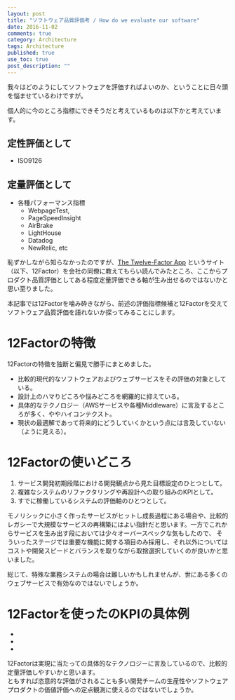 ```yaml
---
layout: post
title: "ソフトウェア品質評価考 / How do we evaluate our software"
date: 2016-11-02
comments: true
category: Architecture
tags: Architecture
published: true
use_toc: true
post_description: "" 
---
```


我々はどのようにしてソフトウェアを評価すればよいのか、ということに日々頭を悩ませているわけですが。

個人的に今のところ指標にできそうだと考えているものは以下かと考えています。

## 定性評価として
- ISO9126
## 定量評価として
- 各種パフォーマンス指標
    - WebpageTest,
    - PageSpeedInsight
    - AirBrake
    - LightHouse
    - Datadog
    - NewRelic, etc

恥ずかしながら知らなかったのですが、[The Twelve-Factor App](https://12factor.net/ja/) というサイト（以下、12Factor）を会社の同僚に教えてもらい読んでみたところ、ここからプロダクト品質評価としてある程度定量評価できる軸が生み出せるのではないかと思い至りました。

本記事では12Factorを噛み砕きながら、前述の評価指標候補と12Factorを交えてソフトウェア品質評価を語れないか探ってみることにします。

# 12Factorの特徴
12Factorの特徴を独断と偏見で勝手にまとめました。

- 比較的現代的なソフトウェアおよびウェブサービスをその評価の対象としている。
- 設計上のハマりどころや悩みどころを網羅的に抑えている。
- 具体的なテクノロジー（AWSサービスや各種Middleware）に言及するところが多く、ややハイコンテクスト。
- 現状の最適解であって将来的にどうしていくかという点には言及していない（ように見える）。

# 12Factorの使いどころ

1. サービス開発初期段階における開発観点から見た目標設定のひとつとして。
2. 複雑なシステムのリファクタリングや再設計への取り組みのKPIとして。
3. すでに稼働しているシステムの評価軸のひとつとして。

モノリシックに小さく作ったサービスがヒットし成長過程にある場合や、比較的レガシーで大規模なサービスの再構築にはよい指針だと思います。一方でこれからサービスを生み出す段においては少々オーバースペックな気もしたので、  そういったステージでは重要な機能に関する項目のみ採用し、それ以外についてはコストや開発スピードとバランスを取りながら取捨選択していくのが良いかと思いました。

総じて、特殊な業務システムの場合は難しいかもしれませんが、世にある多くのウェブサービスで有効なのではないでしょうか。

# 12Factorを使ったのKPIの具体例

-
-
-

12Factorは実現に当たっての具体的なテクノロジーに言及しているので、比較的定量評価しやすいかと思います。  
ともすれば恣意的な評価がされることも多い開発チームの生産性やソフトウェアプロダクトの価値評価への定点観測に使えるのではないでしょうか。
